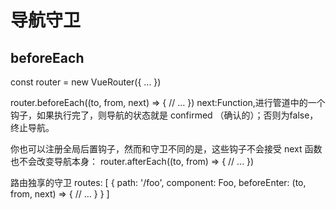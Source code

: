 # 导航守卫

## beforeEach

const router = new VueRouter({ ... })

router.beforeEach((to, from, next) => {
  // ...
})
next:Function,进行管道中的一个钩子，如果执行完了，则导航的状态就是 confirmed （确认的）；否则为false，终止导航。

你也可以注册全局后置钩子，然而和守卫不同的是，这些钩子不会接受 next 函数也不会改变导航本身：
router.afterEach((to, from) => {
  // ...
})

路由独享的守卫
routes: [
    {
      path: '/foo',
      component: Foo,
      beforeEnter: (to, from, next) => {
        // ...
      }
    }
  ]